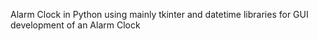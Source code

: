 Alarm Clock in Python using mainly tkinter and datetime libraries for GUI development of an Alarm Clock
